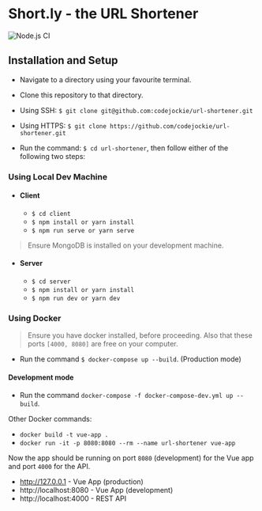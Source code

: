 # Short.ly - the URL Shortener
![Node.js CI](https://github.com/codejockie/url-shortener/workflows/Node.js%20CI/badge.svg?branch=main)

## Installation and Setup
+ Navigate to a directory using your favourite terminal.

+ Clone this repository to that directory.

+ Using SSH: `$ git clone git@github.com:codejockie/url-shortener.git`

+ Using HTTPS: `$ git clone https://github.com/codejockie/url-shortener.git`

+ Run the command: `$ cd url-shortener`, then follow either of the following two steps:

### Using Local Dev Machine

  + #### Client
    + `$ cd client`
    + `$ npm install or yarn install`
    + `$ npm run serve or yarn serve`

  > Ensure MongoDB is installed on your development machine.

  + #### Server
    + `$ cd server`
    + `$ npm install or yarn install`
    + `$ npm run dev or yarn dev`


### Using Docker
> Ensure you have docker installed, before proceeding. Also that these ports `[4000, 8080]` are free on your computer.

+ Run the command `$ docker-compose up --build`. (Production mode)

#### Development mode
+ Run the command `docker-compose -f docker-compose-dev.yml up --build`.

Other Docker commands:

- `docker build -t vue-app .`
- `docker run -it -p 8080:8080 --rm --name url-shortener vue-app`

Now the app should be running on port `8080` (development) for the Vue app and port `4000` for the API.

+ http://127.0.0.1 - Vue App (production)
+ http://localhost:8080 - Vue App (development)
+ http://localhost:4000 - REST API
